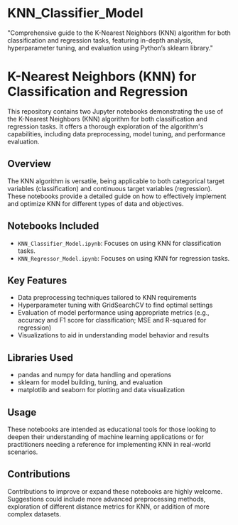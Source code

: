 # KNN_Classifier_Model
"Comprehensive guide to the K-Nearest Neighbors (KNN) algorithm for both classification and regression tasks, featuring in-depth analysis, hyperparameter tuning, and evaluation using Python’s sklearn library."

# K-Nearest Neighbors (KNN) for Classification and Regression

This repository contains two Jupyter notebooks demonstrating the use of the K-Nearest Neighbors (KNN) algorithm for both classification and regression tasks. It offers a thorough exploration of the algorithm's capabilities, including data preprocessing, model tuning, and performance evaluation.

## Overview
The KNN algorithm is versatile, being applicable to both categorical target variables (classification) and continuous target variables (regression). These notebooks provide a detailed guide on how to effectively implement and optimize KNN for different types of data and objectives.

## Notebooks Included
- `KNN_Classifier_Model.ipynb`: Focuses on using KNN for classification tasks.
- `KNN_Regressor_Model.ipynb`: Focuses on using KNN for regression tasks.

## Key Features
- Data preprocessing techniques tailored to KNN requirements
- Hyperparameter tuning with GridSearchCV to find optimal settings
- Evaluation of model performance using appropriate metrics (e.g., accuracy and F1 score for classification; MSE and R-squared for regression)
- Visualizations to aid in understanding model behavior and results

## Libraries Used
- pandas and numpy for data handling and operations
- sklearn for model building, tuning, and evaluation
- matplotlib and seaborn for plotting and data visualization

## Usage
These notebooks are intended as educational tools for those looking to deepen their understanding of machine learning applications or for practitioners needing a reference for implementing KNN in real-world scenarios.

## Contributions
Contributions to improve or expand these notebooks are highly welcome. Suggestions could include more advanced preprocessing methods, exploration of different distance metrics for KNN, or addition of more complex datasets.

